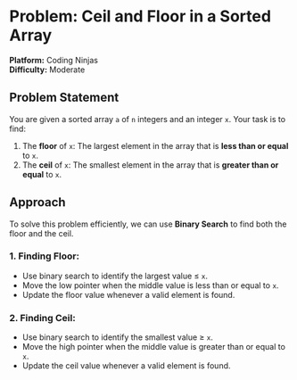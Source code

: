 # Problem: Ceil and Floor in a Sorted Array
**Platform:** Coding Ninjas  
**Difficulty:** Moderate  

## Problem Statement
You are given a sorted array `a` of `n` integers and an integer `x`. Your task is to find:  
1. The **floor** of `x`: The largest element in the array that is **less than or equal** to `x`.  
2. The **ceil** of `x`: The smallest element in the array that is **greater than or equal** to `x`.  

## Approach
To solve this problem efficiently, we can use **Binary Search** to find both the floor and the ceil.

### 1. Finding Floor:
   - Use binary search to identify the largest value ≤ `x`.
   - Move the low pointer when the middle value is less than or equal to `x`.
   - Update the floor value whenever a valid element is found.

### 2. Finding Ceil:
   - Use binary search to identify the smallest value ≥ `x`.
   - Move the high pointer when the middle value is greater than or equal to `x`.
   - Update the ceil value whenever a valid element is found.
